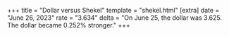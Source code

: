 +++
title = "Dollar versus Shekel"
template = "shekel.html"
[extra]
date = "June 26, 2023"
rate = "3.634"
delta = "On June 25, the dollar was 3.625. The dollar became 0.252% stronger."
+++
